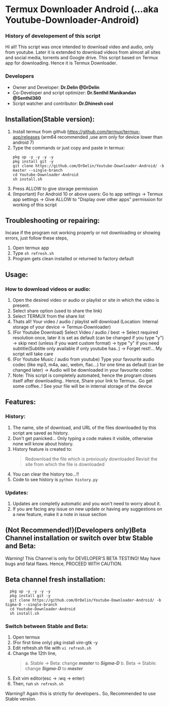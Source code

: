 # Termux Downloader Android (...aka Youtube-Downloader-Android)
  ### History of developement of this script
  Hi all! This script was once intended to download video and audio, only from youtube. Later it is extended to download videos from almost all sites and social media, torrents and Google drive. This script based on Termux app for downloading. Hence it is Termux Downloader.
  
  ### Developers
  * Owner and Developer: **Dr.Delin @DrDelin**
  * Co-Developer and script optimizer: **Dr.Senthil Manikandan @Senthil360**
  * Script watcher and contributor: **Dr.Dhinesh cool**

## Installation(Stable version):
  1. Install termux from github https://github.com/termux/termux-app/releases
     (arm64 recommended ,use arm only for device lower than android 7)
  2. Type the commands or just copy and paste in termux:
      ```
      pkg up -y -y -y -y
      pkg install git -y
      git clone https://github.com/DrDelin/Youtube-Downloader-Android/ -b master --single-branch
      cd Youtube-Downloader-Android
      sh install.sh
        ```
  3. Press ALLOW to give storage permission
  4. (Important) For Android 10 or above users: Go to app settings -> Termux app settings -> Give ALLOW to "Display over other apps" permission for working of this script 

 ## Troubleshooting or repairing:
  Incase if the program not working properly or not downloading or showing errors, just follow these steps,
  1. Open termux app
  2. Type ```sh refresh.sh```
  3. Program gets clean installed or returned to factory default

## Usage:
  ### How to download videos or audio:
  1. Open the desired video or audio or playlist or site in which the video is present.
  2. Select share option (used to share the link)
  3. Select TERMUX from the share list
  4. Thats all! Your video / audio / playlist will download (Location: Internal storage of your device -> Termux-Downloader)
  5. (For Youtube Download) Select Video / audio / best -> Select required resolution once, later it is set as default (can be changed if you type "y") -> skip next (unless if you want custom format) -> type "y" if you need subtitle(Subtitle only available if only youtube has..) -> Forget rest!... My script will take care
  6. (For Youtube Music / audio from youtube) Type your favourite audio codec (like mp3, m4a, aac, webm, flac...) for one time as default (can be changed later) -> Audio will be downloaded in your favourite codec
  7. Note: This script is completely automated, hence the program closes itself after downloading.. Hence, Share your link to Termux.. Go get some coffee..! See your file will be in internal storage of the device 
  

## Features:
  ### History:
  1. The name, site of download, and URL of the files downloaded by this script are saved as history. 
  2. Don't get panicked... Only typing a code makes it visible, otherwise none will know about history.
  3. History feature is created to:
      > Redownload the file which is previously downloaded
      > Revisit the site from which the file is downloaded
  4. You can clear the history too...!!
  5. Code to see history is ```python history.py```

  ### Updates:
  1. Updates are completly automatic and you won't need to worry about it.
  2. If you are facing any issue on new update or having any suggestions on a new feature, make it a note in issue section

## (Not Recommended!)(Developers only)Beta Channel installation or switch over btw Stable and Beta:
  Warning! This Channel is only for DEVELOPER'S BETA TESTING! May have bugs and fatal flaws. Hence, PROCEED WITH CAUTION.
  ## Beta channel fresh installation:
  
      pkg up -y -y -y -y
      pkg install git -y
      git clone https://github.com/DrDelin/Youtube-Downloader-Android/ -b Sigma-D --single-branch
      cd Youtube-Downloader-Android
      sh install.sh
  
  ### Switch between Stable and Beta:
  1. Open termux
  2. (For first time only) pkg install vim-gtk -y
  3. Edit refresh.sh file with ```vi refresh.sh```
  4. Change the 12th line,
      > a. Stable -> Beta: change ***master*** to ***Sigma-D***
      > b. Beta -> Stable: change ***Sigma-D*** to ***master***
  5. Exit vim editor(esc -> :wq -> enter)
  6. Then, run ```sh refresh.sh```

  Warning!! Again this is strictly for developers.. So, Recommended to use Stable version.  